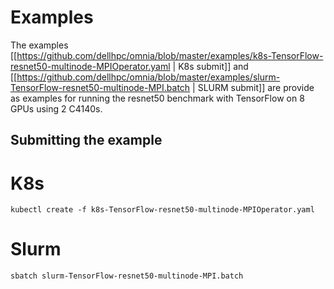 # Examples


The examples [[https://github.com/dellhpc/omnia/blob/master/examples/k8s-TensorFlow-resnet50-multinode-MPIOperator.yaml | K8s submit]] and [[https://github.com/dellhpc/omnia/blob/master/examples/slurm-TensorFlow-resnet50-multinode-MPI.batch | SLURM submit]] are provide as examples for running the resnet50 benchmark with TensorFlow on 8 GPUs using 2 C4140s.

## Submitting the example

# K8s
```` kubectl create -f k8s-TensorFlow-resnet50-multinode-MPIOperator.yaml ````

# Slurm
```` sbatch slurm-TensorFlow-resnet50-multinode-MPI.batch ````
